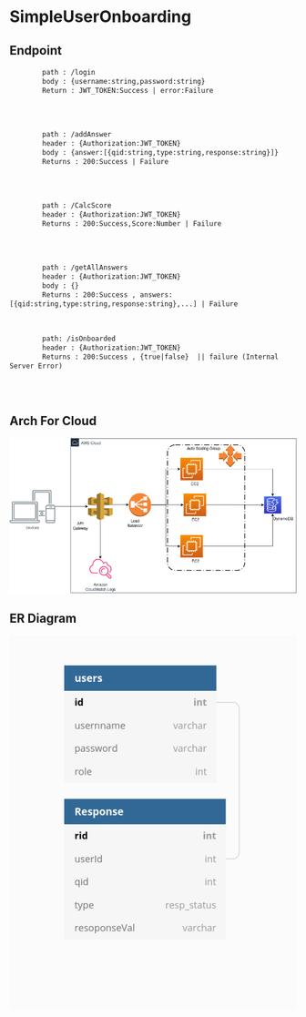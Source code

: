 # SimpleUserOnboarding




## Endpoint 
```
        path : /login
        body : {username:string,password:string}
        Return : JWT_TOKEN:Success | error:Failure
```
<br>


```

        path : /addAnswer 
        header : {Authorization:JWT_TOKEN}
        body : {answer:[{qid:string,type:string,response:string}]}
        Returns : 200:Success | Failure
```



<br>

```

        path : /CalcScore 
        header : {Authorization:JWT_TOKEN}
        Returns : 200:Success,Score:Number | Failure
```


<br>

```

        path : /getAllAnswers 
        header : {Authorization:JWT_TOKEN}
        body : {}
        Returns : 200:Success , answers:[{qid:string,type:string,response:string},...] | Failure
```


<br>


```
        path: /isOnboarded
        header : {Authorization:JWT_TOKEN}
        Returns : 200:Success , {true|false}  || failure (Internal Server Error)
```





<br>
<br>

## Arch For Cloud
<img src = 'SimpleArch.png'>




## ER Diagram

<img src = 'simpleERdiagram.png'>




